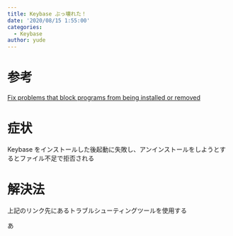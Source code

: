 ```yaml
---
title: Keybase ぶっ壊れた！
date: '2020/08/15 1:55:00'
categories:
  - Keybase
author: yude
---
```


# 参考
[Fix problems that block programs from being installed or removed](https://support.microsoft.com/en-us/help/17588/windows-fix-problems-that-block-programs-being-installed-or-removed)  
# 症状
Keybase をインストールした後起動に失敗し、アンインストールをしようとするとファイル不足で拒否される  

# 解決法
上記のリンク先にあるトラブルシューティングツールを使用する  


あ  